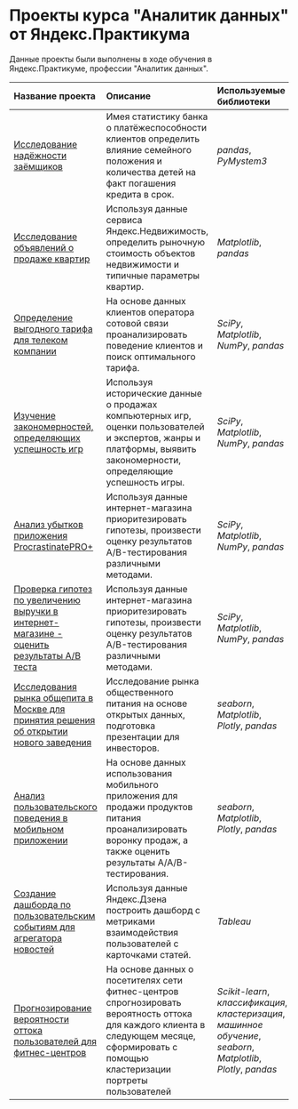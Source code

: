 # Проекты курса "Аналитик данных" от Яндекс.Практикума

Данные проекты были выполнены в ходе обучения в Яндекс.Практикуме, профессии "Аналитик данных".

| Название проекта | Описание | Используемые библиотеки | 
| :---------------------- | :---------------------- | :---------------------- |
| [Исследование надёжности заёмщиков](https://github.com/MikhailFartushnyi/yandex_praktikum_projects/tree/main/1.%20Исследование%20надежности%20заемщика) | Имея статистику банка о платёжеспособности клиентов определить влияние семейного положения и количества детей на факт погашения кредита в срок. | *pandas*, *PyMystem3*|
| [Исследование объявлений о продаже квартир](https://github.com/MikhailFartushnyi/yandex_praktikum_projects/tree/main/2.%20Исследование%20объявлений%20о%20продаже%20квартир)| Используя данные сервиса Яндекс.Недвижимость, определить рыночную стоимость объектов недвижимости и типичные параметры квартир. | *Matplotlib*, *pandas*|
| [Определение выгодного тарифа для телеком компании](https://github.com/MikhailFartushnyi/yandex_praktikum_projects/tree/main/3.%20Определение%20выгодного%20тарифа%20для%20телеком%20компании)| На основе данных клиентов оператора сотовой связи проанализировать поведение клиентов и поиск оптимального тарифа. | *SciPy*, *Matplotlib*, *NumPy*, *pandas*|
| [Изучение закономерностей, определяющих успешность игр](https://github.com/MikhailFartushnyi/yandex_praktikum_projects/tree/main/4.%20Изучение%20закономерностей%2C%20определяющих%20успешность%20игр)| Используя исторические данные о продажах компьютерных игр, оценки пользователей и экспертов, жанры и платформы, выявить закономерности, определяющие успешность игры. | *SciPy*, *Matplotlib*, *NumPy*, *pandas*|
| [Анализ убытков приложения ProcrastinatePRO+](https://github.com/MikhailFartushnyi/yandex_praktikum_projects/tree/main/5.%20Анализ%20убытков%20приложения%20ProcrastinatePRO%2B)| Используя данные интернет-магазина приоритезировать гипотезы, произвести оценку результатов A/B-тестирования различными методами. | *SciPy*, *Matplotlib*, *NumPy*, *pandas*|
|[Проверка гипотез по увеличению выручки в интернет-магазине - оценить результаты A/B теста](6.%20Проверка%20гипотез%20по%20увеличению%20выручки%20в%20интернет-магазине%20-%20оценить%20результаты%20АВ%20теста)|Используя данные интернет-магазина приоритезировать гипотезы, произвести оценку результатов A/B-тестирования различными методами.|*SciPy*, *Matplotlib*, *NumPy*, *pandas*|
| [Исследования рынка общепита в Москве для принятия решения об открытии нового заведения](https://github.com/MikhailFartushnyi/yandex_praktikum_projects/tree/main/7.%20Исследования%20рынка%20общепита%20в%20Москве%20для%20принятия%20решения%20об%20открытии%20нового%20заведения)| Исследование рынка общественного питания на основе открытых данных, подготовка презентации для инвесторов. | *seaborn*, *Matplotlib*, *Plotly*, *pandas*|
| [Анализ пользовательского поведения в мобильном приложении](https://github.com/MikhailFartushnyi/yandex_praktikum_projects/tree/main/8.%20Анализ%20пользовательского%20поведения%20в%20мобильном%20приложении)| На основе данных использования мобильного приложения для продажи продуктов питания проанализировать воронку продаж, а также оценить результаты A/A/B-тестирования. | *seaborn*, *Matplotlib*, *Plotly*, *pandas*|
| [Создание дашборда по пользовательским событиям для агрегатора новостей](https://github.com/MikhailFartushnyi/yandex_praktikum_projects/tree/main/9.%20Создание%20дашборда%20по%20пользовательским%20событиям%20для%20агрегатора%20новостей)| Используя данные Яндекс.Дзена построить дашборд с метриками взаимодействия пользователей с карточками статей. | *Tableau*|
| [Прогнозирование вероятности оттока пользователей для фитнес-центров](https://github.com/MikhailFartushnyi/yandex_praktikum_projects/tree/main/10.%20Прогнозирование%20вероятности%20оттока%20пользователей%20для%20фитнес-центров)| На основе данных о посетителях сети фитнес-центров спрогнозировать вероятность оттока для каждого клиента в следующем месяце, сформировать с помощью кластеризации портреты пользователей | *Scikit-learn*, *классификация*, *кластеризация*, *машинное обучение*, *seaborn*, *Matplotlib*, *Plotly*, *pandas* |
